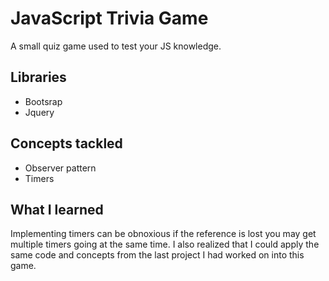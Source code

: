 # JavaScript Trivia Game

A small quiz game used to test your JS knowledge.

## Libraries

- Bootsrap
- Jquery

## Concepts tackled

- Observer pattern
- Timers

## What I learned

Implementing timers can be obnoxious if the reference is lost you may get multiple timers going at the same time. I also realized that I could 
apply the same code and concepts from the last project I had worked on into this game.

